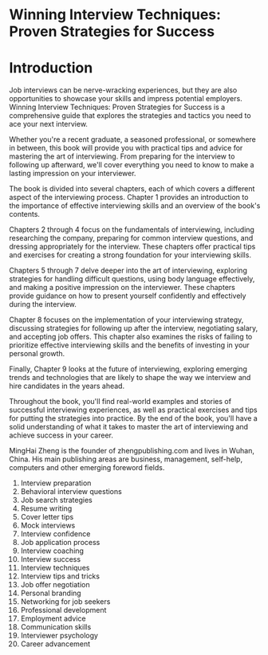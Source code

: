 # Winning Interview Techniques: Proven Strategies for Success

# Introduction

Job interviews can be nerve-wracking experiences, but they are also opportunities to showcase your skills and impress potential employers. Winning Interview Techniques: Proven Strategies for Success is a comprehensive guide that explores the strategies and tactics you need to ace your next interview.

Whether you're a recent graduate, a seasoned professional, or somewhere in between, this book will provide you with practical tips and advice for mastering the art of interviewing. From preparing for the interview to following up afterward, we'll cover everything you need to know to make a lasting impression on your interviewer.

The book is divided into several chapters, each of which covers a different aspect of the interviewing process. Chapter 1 provides an introduction to the importance of effective interviewing skills and an overview of the book's contents.

Chapters 2 through 4 focus on the fundamentals of interviewing, including researching the company, preparing for common interview questions, and dressing appropriately for the interview. These chapters offer practical tips and exercises for creating a strong foundation for your interviewing skills.

Chapters 5 through 7 delve deeper into the art of interviewing, exploring strategies for handling difficult questions, using body language effectively, and making a positive impression on the interviewer. These chapters provide guidance on how to present yourself confidently and effectively during the interview.

Chapter 8 focuses on the implementation of your interviewing strategy, discussing strategies for following up after the interview, negotiating salary, and accepting job offers. This chapter also examines the risks of failing to prioritize effective interviewing skills and the benefits of investing in your personal growth.

Finally, Chapter 9 looks at the future of interviewing, exploring emerging trends and technologies that are likely to shape the way we interview and hire candidates in the years ahead.

Throughout the book, you'll find real-world examples and stories of successful interviewing experiences, as well as practical exercises and tips for putting the strategies into practice. By the end of the book, you'll have a solid understanding of what it takes to master the art of interviewing and achieve success in your career.

MingHai Zheng is the founder of zhengpublishing.com and lives in Wuhan, China. His main publishing areas are business, management, self-help, computers and other emerging foreword fields.



1. Interview preparation
2. Behavioral interview questions
3. Job search strategies
4. Resume writing
5. Cover letter tips
6. Mock interviews
7. Interview confidence
8. Job application process
9. Interview coaching
10. Interview success
11. Interview techniques
12. Interview tips and tricks
13. Job offer negotiation
14. Personal branding
15. Networking for job seekers
16. Professional development
17. Employment advice
18. Communication skills
19. Interviewer psychology
20. Career advancement

